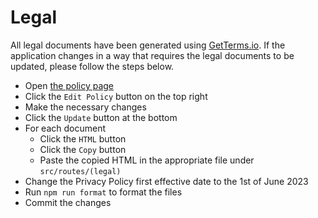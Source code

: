 # Legal

All legal documents have been generated using [GetTerms.io](https://getterms.io/). If the application changes in a way that requires the legal documents to be updated, please follow the steps below.

- Open [the policy page](https://app.getterms.io/policy/wsjCv)
- Click the `Edit Policy` button on the top right
- Make the necessary changes
- Click the `Update` button at the bottom
- For each document
    - Click the `HTML` button
    - Click the `Copy` button
    - Paste the copied HTML in the appropriate file under `src/routes/(legal)`
- Change the Privacy Policy first effective date to the 1st of June 2023
- Run `npm run format` to format the files
- Commit the changes
